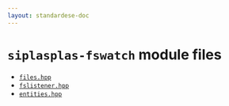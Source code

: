 ```yaml
---
layout: standardese-doc
---
```



# `siplasplas-fswatch` module files


 - [`files.hpp`]({{site.url}}{{site.baseurl}}/doc/standardese/feature__slash__type-erasure/siplasplas-fswatch/files.html)
 - [`fslistener.hpp`]({{site.url}}{{site.baseurl}}/doc/standardese/feature__slash__type-erasure/siplasplas-fswatch/fslistener.html)
 - [`entities.hpp`]({{site.url}}{{site.baseurl}}/doc/standardese/feature__slash__type-erasure/siplasplas-fswatch/entities.html)